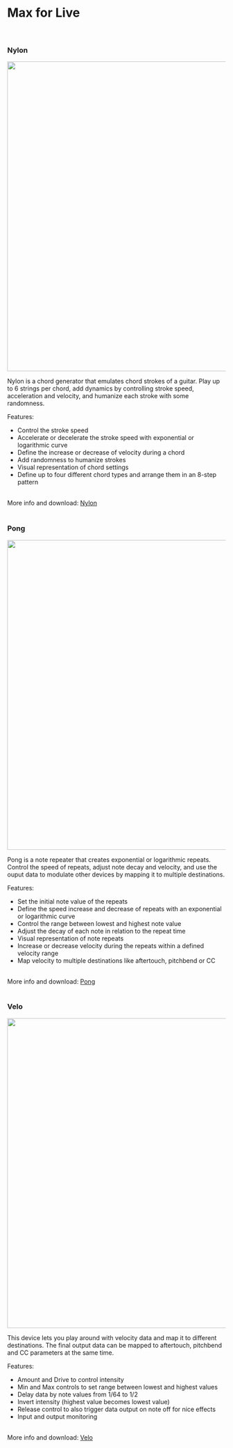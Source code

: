 # Max for Live
<br>


### Nylon

<img src="https://raw.githubusercontent.com/cvolm/max/master/Images/nylon.png" width="712">

Nylon is a chord generator that emulates chord strokes of a guitar. Play up to 6 strings per chord, add dynamics by controlling stroke speed, acceleration and velocity, and humanize each stroke with some randomness.

Features:
* Control the stroke speed
* Accelerate or decelerate the stroke speed with exponential or logarithmic curve
* Define the increase or decrease of velocity during a chord
* Add randomness to humanize strokes
* Visual representation of chord settings
* Define up to four different chord types and arrange them in an 8-step pattern
<br>
More info and download: <a href="http://www.maxforlive.com/library/device/3920/nylon-chord-generator">Nylon</a>
<br>
<br>


### Pong

<img src="https://raw.githubusercontent.com/cvolm/max/master/Images/pong.png" width="712">

Pong is a note repeater that creates exponential or logarithmic repeats. Control the speed of repeats, adjust note decay and velocity, and use the ouput data to modulate other devices by mapping it to multiple destinations. 

Features:
* Set the initial note value of the repeats
* Define the speed increase and decrease of repeats with an exponential or logarithmic curve
* Control the range between lowest and highest note value
* Adjust the decay of each note in relation to the repeat time
* Visual representation of note repeats
* Increase or decrease velocity during the repeats within a defined velocity range
* Map velocity to multiple destinations like aftertouch, pitchbend or CC
<br>
More info and download: <a href="http://www.maxforlive.com/library/device/3919/pong-exponential-note-repeater">Pong</a>
<br>
<br>


### Velo

<img src="https://raw.githubusercontent.com/cvolm/max/master/Images/velo.png" width="712">

This device lets you play around with velocity data and map it to different destinations. The final output data can be mapped to aftertouch, pitchbend and CC parameters at the same time.

Features:
* Amount and Drive to control intensity
* Min and Max controls to set range between lowest and highest values
* Delay data by note values from 1/64 to 1/2
* Invert intensity (highest value becomes lowest value)
* Release control to also trigger data output on note off for nice effects
* Input and output monitoring
<br>
More info and download: <a href="http://www.maxforlive.com/library/device/3885/velo-velocity-mapper">Velo</a>
<br>
<br>
